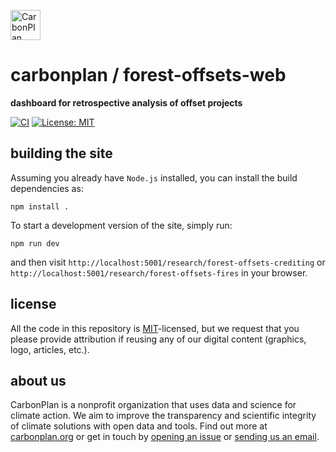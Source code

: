 <p align="left" >
<a href='https://carbonplan.org'>
<picture>
  <source media="(prefers-color-scheme: dark)" srcset="https://carbonplan-assets.s3.amazonaws.com/monogram/light-small.png">
  <img alt="CarbonPlan monogram." height="48" src="https://carbonplan-assets.s3.amazonaws.com/monogram/dark-small.png">
</picture>
</a>
</p>

# carbonplan / forest-offsets-web

**dashboard for retrospective analysis of offset projects**

[![CI](https://github.com/carbonplan/forest-offsets-web/actions/workflows/main.yml/badge.svg)](https://github.com/carbonplan/forest-offsets-web/actions/workflows/main.yml)
[![License: MIT](https://img.shields.io/badge/License-MIT-blue.svg)](https://opensource.org/licenses/MIT)

## building the site

Assuming you already have `Node.js` installed, you can install the build dependencies as:

```shell
npm install .
```

To start a development version of the site, simply run:

```shell
npm run dev
```

and then visit `http://localhost:5001/research/forest-offsets-crediting` or `http://localhost:5001/research/forest-offsets-fires` in your browser.

## license

All the code in this repository is [MIT](https://choosealicense.com/licenses/mit/)-licensed, but we request that you please provide attribution if reusing any of our digital content (graphics, logo, articles, etc.).

## about us

CarbonPlan is a nonprofit organization that uses data and science for climate action. We aim to improve the transparency and scientific integrity of climate solutions with open data and tools. Find out more at [carbonplan.org](https://carbonplan.org/) or get in touch by [opening an issue](https://github.com/carbonplan/forest-offsets-web/issues/new) or [sending us an email](mailto:hello@carbonplan.org).
